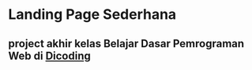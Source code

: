 # **Landing Page Sederhana**
## project akhir kelas Belajar Dasar Pemrograman Web di [Dicoding](https://www.dicoding.com)
